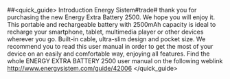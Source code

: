 ##<quick_guide> Introduction
Energy Sistem#trade# thank you for purchasing the new Energy Extra Battery 2500. We hope you will
enjoy it. This portable and rechargeable battery with 2500mAh capacity is ideal to recharge
your smartphone, tablet, multimedia player or other devices wherever you go. Built-in cable, ultra-slim design and pocket size. We recommend you to read this user manual in order to get the most of your device on an easily and comfortable way, enjoying all features.
Find the whole ENERGY EXTRA BATTERY 2500 user manual on the following weblink http://www.energysistem.com/guide/42006
</quick_guide>

